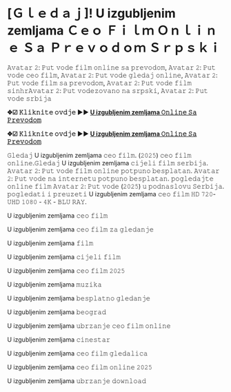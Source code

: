 # [Ｇｌｅｄａｊ]! U izgubljenim zemljama Ｃｅｏ Ｆｉｌｍ Ｏｎｌｉｎｅ Ｓａ Ｐｒｅｖｏｄｏｍ Ｓｒｐｓｋｉ


𝙰𝚟𝚊𝚝𝚊𝚛 𝟸: 𝙿𝚞𝚝 𝚟𝚘𝚍𝚎 𝚏𝚒𝚕𝚖 𝚘𝚗𝚕𝚒𝚗𝚎 𝚜𝚊 𝚙𝚛𝚎𝚟𝚘𝚍𝚘𝚖, 𝙰𝚟𝚊𝚝𝚊𝚛 𝟸: 𝙿𝚞𝚝 𝚟𝚘𝚍𝚎 𝚌𝚎𝚘 𝚏𝚒𝚕𝚖, 𝙰𝚟𝚊𝚝𝚊𝚛 𝟸: 𝙿𝚞𝚝 𝚟𝚘𝚍𝚎 𝚐𝚕𝚎𝚍𝚊𝚓 𝚘𝚗𝚕𝚒𝚗𝚎, 𝙰𝚟𝚊𝚝𝚊𝚛 𝟸: 𝙿𝚞𝚝 𝚟𝚘𝚍𝚎 𝚏𝚒𝚕𝚖 𝚜𝚊 𝚙𝚛𝚎𝚟𝚘𝚍𝚘𝚖, 𝙰𝚟𝚊𝚝𝚊𝚛 𝟸: 𝙿𝚞𝚝 𝚟𝚘𝚍𝚎 𝚏𝚒𝚕𝚖 𝚜𝚒𝚗𝚑𝚛𝙰𝚟𝚊𝚝𝚊𝚛 𝟸: 𝙿𝚞𝚝 𝚟𝚘𝚍𝚎𝚣𝚘𝚟𝚊𝚗𝚘 𝚗𝚊 𝚜𝚛𝚙𝚜𝚔𝚒, 𝙰𝚟𝚊𝚝𝚊𝚛 𝟸: 𝙿𝚞𝚝 𝚟𝚘𝚍𝚎 𝚜𝚛𝚋𝚒𝚓𝚊

**✥☑ 𝙺𝚕𝚒𝚔𝚗𝚒𝚝𝚎 𝚘𝚟𝚍𝚓𝚎 ►► [U izgubljenim zemljama 𝙾𝚗𝚕𝚒𝚗𝚎 𝚂𝚊 𝙿𝚛𝚎𝚟𝚘𝚍𝚘𝚖](https://tinyurl.com/yw5vw7ty)**

**✥☑ 𝙺𝚕𝚒𝚔𝚗𝚒𝚝𝚎 𝚘𝚟𝚍𝚓𝚎 ►► [U izgubljenim zemljama 𝙾𝚗𝚕𝚒𝚗𝚎 𝚂𝚊 𝙿𝚛𝚎𝚟𝚘𝚍𝚘𝚖](https://tinyurl.com/yw5vw7ty)**

𝙶𝚕𝚎𝚍𝚊𝚓 U izgubljenim zemljama 𝚌𝚎𝚘 𝚏𝚒𝚕𝚖. (𝟸𝟶𝟸𝟻) 𝚌𝚎𝚘 𝚏𝚒𝚕𝚖 𝚘𝚗𝚕𝚒𝚗𝚎.𝙶𝚕𝚎𝚍𝚊𝚓 U izgubljenim zemljama 𝚌𝚒𝚓𝚎𝚕𝚒 𝚏𝚒𝚕𝚖 𝚜𝚎𝚛𝚋𝚒𝚓𝚊. 𝙰𝚟𝚊𝚝𝚊𝚛 𝟸: 𝙿𝚞𝚝 𝚟𝚘𝚍𝚎  𝚏𝚒𝚕𝚖 𝚘𝚗𝚕𝚒𝚗𝚎 𝚙𝚘𝚝𝚙𝚞𝚗𝚘 𝚋𝚎𝚜𝚙𝚕𝚊𝚝𝚊𝚗. 𝙰𝚟𝚊𝚝𝚊𝚛 𝟸: 𝙿𝚞𝚝 𝚟𝚘𝚍𝚎  𝚗𝚊 𝚒𝚗𝚝𝚎𝚛𝚗𝚎𝚝𝚞 𝚙𝚘𝚝𝚙𝚞𝚗𝚘 𝚋𝚎𝚜𝚙𝚕𝚊𝚝𝚊𝚗. 𝚙𝚘𝚐𝚕𝚎𝚍𝚊𝚓𝚝𝚎 𝚘𝚗𝚕𝚒𝚗𝚎 𝚏𝚒𝚕𝚖 𝙰𝚟𝚊𝚝𝚊𝚛 𝟸: 𝙿𝚞𝚝 𝚟𝚘𝚍𝚎 (𝟸𝟶𝟸𝟻) 𝚞 𝚙𝚘𝚍𝚗𝚊𝚜𝚕𝚘𝚟𝚞 𝚂𝚎𝚛𝚋𝚒𝚓𝚊. 𝚙𝚘𝚐𝚕𝚎𝚍𝚊𝚝𝚒 𝚒 𝚙𝚛𝚎𝚞𝚣𝚎𝚝𝚒 U izgubljenim zemljama 𝚌𝚎𝚘 𝚏𝚒𝚕𝚖 𝙷𝙳 𝟽𝟸𝟶- 𝚄𝙷𝙳 𝟷𝟶𝟾𝟶 - 𝟺𝙺 - 𝙱𝙻𝚄 𝚁𝙰𝚈.

U izgubljenim zemljama 𝚌𝚎𝚘 𝚏𝚒𝚕𝚖

U izgubljenim zemljama 𝚌𝚎𝚘 𝚏𝚒𝚕𝚖 𝚣𝚊 𝚐𝚕𝚎𝚍𝚊𝚗𝚓𝚎

U izgubljenim zemljama 𝚏𝚒𝚕𝚖

U izgubljenim zemljama 𝚌𝚒𝚓𝚎𝚕𝚒 𝚏𝚒𝚕𝚖

U izgubljenim zemljama 𝚌𝚎𝚘 𝚏𝚒𝚕𝚖 𝟸𝟶𝟸𝟻

U izgubljenim zemljama 𝚖𝚞𝚣𝚒𝚔𝚊

U izgubljenim zemljama 𝚋𝚎𝚜𝚙𝚕𝚊𝚝𝚗𝚘 𝚐𝚕𝚎𝚍𝚊𝚗𝚓𝚎

U izgubljenim zemljama 𝚋𝚎𝚘𝚐𝚛𝚊𝚍

U izgubljenim zemljama 𝚞𝚋𝚛𝚣𝚊𝚗𝚓𝚎 𝚌𝚎𝚘 𝚏𝚒𝚕𝚖 𝚘𝚗𝚕𝚒𝚗𝚎

U izgubljenim zemljama 𝚌𝚒𝚗𝚎𝚜𝚝𝚊𝚛

U izgubljenim zemljama 𝚌𝚎𝚘 𝚏𝚒𝚕𝚖 𝚐𝚕𝚎𝚍𝚊𝚕𝚒𝚌𝚊

U izgubljenim zemljama 𝚌𝚎𝚘 𝚏𝚒𝚕𝚖 𝚘𝚗𝚕𝚒𝚗𝚎 𝟸𝟶𝟸𝟻

U izgubljenim zemljama 𝚞𝚋𝚛𝚣𝚊𝚗𝚓𝚎 𝚍𝚘𝚠𝚗𝚕𝚘𝚊𝚍
